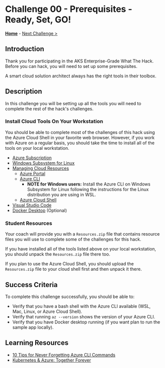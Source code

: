 # Challenge 00 - Prerequisites - Ready, Set, GO!

**[Home](../README.md)** - [Next Challenge >](./Challenge-01.md)

## Introduction

Thank you for participating in the AKS Enterprise-Grade What The Hack. Before you can hack, you will need to set up some prerequisites.

A smart cloud solution architect always has the right tools in their toolbox.

## Description

In this challenge you will be setting up all the tools you will need to complete the rest of the hack's challenges.

### Install Cloud Tools On Your Workstation

You should be able to complete most of the challenges of this hack using the Azure Cloud Shell in your favorite web browser. However, if you work with Azure on a regular basis, you should take the time to install all of the tools on your local workstation.

- [Azure Subscription](../../000-HowToHack/WTH-Common-Prerequisites.md#azure-subscription)
- [Windows Subsystem for Linux](../../000-HowToHack/WTH-Common-Prerequisites.md#windows-subsystem-for-linux)
- [Managing Cloud Resources](../../000-HowToHack/WTH-Common-Prerequisites.md#managing-cloud-resources)
  - [Azure Portal](../../000-HowToHack/WTH-Common-Prerequisites.md#azure-portal)
  - [Azure CLI](../../000-HowToHack/WTH-Common-Prerequisites.md#azure-cli)
    - **NOTE for Windows users:** Install the Azure CLI on Windows Subsystem for Linux following the instructions for the Linux distribution you are using in WSL.
  - [Azure Cloud Shell](../../000-HowToHack/WTH-Common-Prerequisites.md#azure-cloud-shell)
- [Visual Studio Code](../../000-HowToHack/WTH-Common-Prerequisites.md#visual-studio-code)
- [Docker Desktop](https://www.docker.com/products/docker-desktop/) (Optional)

### Student Resources

Your coach will provide you with a `Resources.zip` file that contains resource files you will use to complete some of the challenges for this hack.  

If you have installed all of the tools listed above on your local workstation, you should unpack the `Resources.zip` file there too.

If you plan to use the Azure Cloud Shell, you should upload the `Resources.zip` file to your cloud shell first and then unpack it there.

## Success Criteria

To complete this challenge successfully, you should be able to:

- Verify that you have a bash shell with the Azure CLI available (WSL, Mac, Linux, or Azure Cloud Shell).
- Verify that running `az --version` shows the version of your Azure CLI.
- Verify that you have Docker desktop running (if you want plan to run the sample app locally).

## Learning Resources

- [10 Tips for Never Forgetting Azure CLI Commands](https://www.youtube.com/watch?v=dQw4w9WgXcQ)
- [Kubernetes & Azure: Together Forever](https://www.youtube.com/watch?v=yPYZpwSpKmA)

